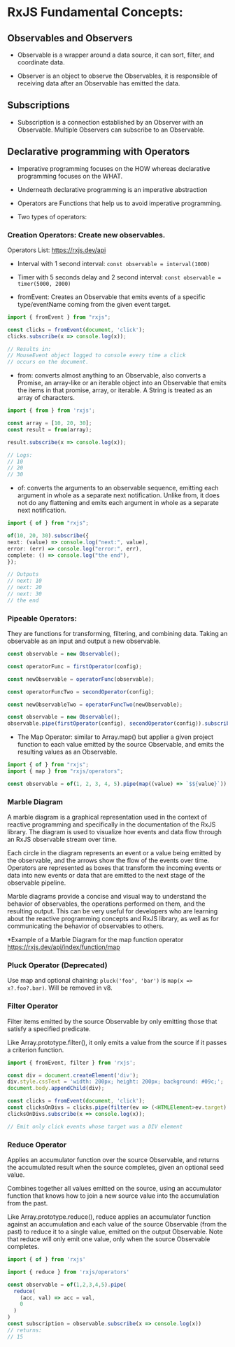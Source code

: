 # RxJS Fundamental Concepts:

## Observables and Observers

- Observable is a wrapper around a data source, it can sort, filter, and coordinate data.

- Observer is an object to observe the Observables, it is responsible of receiving data after an Observable has emitted the data.

## Subscriptions

- Subscription is a connection established by an Observer with an Observable. Multiple Observers can subscribe to an Observable.

## Declarative programming with Operators

- Imperative programming focuses on the HOW whereas declarative programming focuses on the WHAT.

- Underneath declarative programming is an imperative abstraction

- Operators are Functions that help us to avoid imperative programming.

- Two types of operators:

### Creation Operators: Create new observables.

Operators List: https://rxjs.dev/api

- Interval with 1 second interval:
`const observable = interval(1000)`

- Timer with 5 seconds delay and 2 second interval:
`const observable = timer(5000, 2000)`

- fromEvent: Creates an Observable that emits events of a specific type/eventName coming from the given event target.

```ts
import { fromEvent } from "rxjs";

const clicks = fromEvent(document, 'click');
clicks.subscribe(x => console.log(x));

// Results in:
// MouseEvent object logged to console every time a click
// occurs on the document.

```

- from: converts almost anything to an Observable, also converts a Promise, an array-like or an iterable object into an Observable that emits the items in that promise, array, or iterable. A String is treated as an array of characters.

```ts
import { from } from 'rxjs';

const array = [10, 20, 30];
const result = from(array);

result.subscribe(x => console.log(x));

// Logs:
// 10
// 20
// 30

````

- of: converts the arguments to an observable sequence, emitting each argument in whole as a separate next notification. Unlike from, it does not do any flattening and emits each argument in whole as a separate next notification.

```ts
import { of } from "rxjs";

of(10, 20, 30).subscribe({
next: (value) => console.log("next:", value),
error: (err) => console.log("error:", err),
complete: () => console.log("the end"),
});

// Outputs
// next: 10
// next: 20
// next: 30
// the end
```

### Pipeable Operators: 

They are functions for transforming, filtering, and combining data. Taking an observable as an input and output a new observable.

```ts
const observable = new Observable();

const operatorFunc = firstOperator(config);

const newObservable = operatorFunc(observable);

const operatorFuncTwo = secondOperator(config);

const newObservableTwo = operatorFuncTwo(newObservable);
```

```ts
const observable = new Observable();
observable.pipe(firstOperator(config), secondOperator(config)).subscribe();
```

- The Map Operator: similar to Array.map() but applier a given project function to each value emitted by the source Observable, and emits the resulting values as an Observable.

```ts
import { of } from "rxjs";
import { map } from "rxjs/operators";

const observable = of(1, 2, 3, 4, 5).pipe(map((value) => `$${value}`));
```

### Marble Diagram

A marble diagram is a graphical representation used in the context of reactive programming and specifically in the documentation of the RxJS library. The diagram is used to visualize how events and data flow through an RxJS observable stream over time.

Each circle in the diagram represents an event or a value being emitted by the observable, and the arrows show the flow of the events over time. Operators are represented as boxes that transform the incoming events or data into new events or data that are emitted to the next stage of the observable pipeline.

Marble diagrams provide a concise and visual way to understand the behavior of observables, the operations performed on them, and the resulting output. This can be very useful for developers who are learning about the reactive programming concepts and RxJS library, as well as for communicating the behavior of observables to others.

*Example of a Marble Diagram for the map function operator https://rxjs.dev/api/index/function/map

### Pluck Operator (Deprecated)

Use map and optional chaining: `pluck('foo', 'bar')` is `map(x => x?.foo?.bar)`. Will be removed in v8.

### Filter Operator

Filter items emitted by the source Observable by only emitting those that satisfy a specified predicate.

Like Array.prototype.filter(), it only emits a value from the source if it passes a criterion function.

```ts
import { fromEvent, filter } from 'rxjs';

const div = document.createElement('div');
div.style.cssText = 'width: 200px; height: 200px; background: #09c;';
document.body.appendChild(div);

const clicks = fromEvent(document, 'click');
const clicksOnDivs = clicks.pipe(filter(ev => (<HTMLElement>ev.target).tagName === 'DIV'));
clicksOnDivs.subscribe(x => console.log(x));

// Emit only click events whose target was a DIV element
```

### Reduce Operator

Applies an accumulator function over the source Observable, and returns the accumulated result when the source completes, given an optional seed value.

Combines together all values emitted on the source, using an accumulator function that knows how to join a new source value into the accumulation from the past.

Like Array.prototype.reduce(), reduce applies an accumulator function against an accumulation and each value of the source Observable (from the past) to reduce it to a single value, emitted on the output Observable. Note that reduce will only emit one value, only when the source Observable completes.

```ts
import { of } from 'rxjs'

import { reduce } from 'rxjs/operators'

const observable = of(1,2,3,4,5).pipe(
  reduce(
    (acc, val) => acc = val,
    0
  )
)
const subscription = observable.subscribe(x => console.log(x))
// returns:
// 15
```